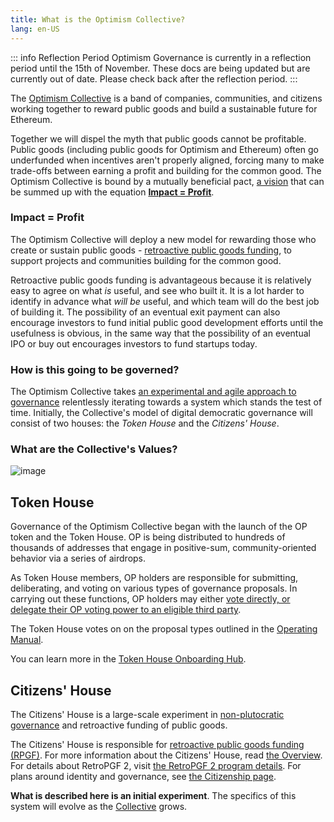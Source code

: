```yaml
---
title: What is the Optimism Collective?
lang: en-US
---
```


::: info Reflection Period
Optimism Governance is currently in a reflection period until the 15th of November. These docs are being updated but are currently out of date. Please check back after the reflection period.
:::

The [Optimism Collective](https://app.optimism.io/announcement) is a band of companies, communities, and citizens working together to reward public goods and build a sustainable future for Ethereum.
    
Together we will dispel the myth that public goods cannot be profitable. 
Public goods (including public goods for Optimism and Ethereum) often go underfunded when incentives aren't properly aligned, forcing many to make trade-offs between earning a profit and building for the common good.
The Optimism Collective is bound by a mutually beneficial pact, [a vision](https://www.optimism.io/vision) that can be summed up with the equation **[Impact = Profit](https://www.notion.so/Impact-Profit-Framework-f71c54fc0c3242d190eb7ab06807712c)**.
    
### Impact = Profit

The Optimism Collective will deploy a new model for rewarding those who create or sustain public goods - [retroactive public goods funding](https://medium.com/ethereum-optimism/retroactive-public-goods-funding-33c9b7d00f0c), to support projects and communities building for the common good. 

Retroactive public goods funding is advantageous because it is relatively easy to agree on what *is* useful, and see who built it.
It is a lot harder to identify in advance what *will be* useful, and which team will do the best job of building it.
The possibility of an eventual exit payment can also encourage investors to fund initial public good development efforts until the usefulness is obvious, in the same way that the possibility of an eventual IPO or buy out encourages investors to fund startups today.


### How is this going to be governed?

The Optimism Collective takes [an experimental and agile approach to governance](https://optimism.mirror.xyz/r888e4B5iiNQi-3_mO26ixgv-plQ099XWgqEOv9iWKA) relentlessly iterating towards a system which stands the test of time.
Initially, the Collective's model of digital democratic governance will consist of two houses: the *Token House* and the *Citizens' House*. 

### What are the Collective's Values? 

![image](https://github.com/ethereum-optimism/community-hub/assets/111033022/4bd5479a-fa4c-4725-b737-ee8b6166796b)
    

## Token House

Governance of the Optimism Collective began with the launch of the OP token and the Token House. 
OP is being distributed to hundreds of thousands of addresses that engage in positive-sum, community-oriented behavior via a series of airdrops.

As Token House members, OP holders are responsible for submitting, deliberating, and voting on various types of governance proposals. 
In carrying out these functions, OP holders may either [vote directly, or delegate their OP voting power to an eligible third party](delegate.md).

The Token House votes on on the proposal types outlined in the [Operating Manual](https://github.com/ethereum-optimism/OPerating-manual/blob/main/manual.md#valid-proposal-types).

You can learn more in the [Token House Onboarding Hub](https://plaid-cement-e44.notion.site/Token-House-Governance-Hub-decae75a0fa248e38f969abe8edef565?pvs=4). 
 
    
## Citizens' House

The Citizens' House is a large-scale experiment in [non-plutocratic governance](https://vitalik.eth.limo/general/2021/08/16/voting3.html) and retroactive funding of public goods. 

The Citizens' House is responsible for [retroactive public goods funding (RPGF)](https://medium.com/ethereum-optimism/retroactive-public-goods-funding-33c9b7d00f0c). 
For more information about the Citizens' House, read [the Overview](./citizens-house.md).
For details about RetroPGF 2, visit [the RetroPGF 2 program details](./retropgf-2.md).
For plans around identity and governance, see [the Citizenship page](./citizenship.md).  

**What is described here is an initial experiment**. 
The specifics of this system will evolve as the [Collective](token-house.md) grows.
